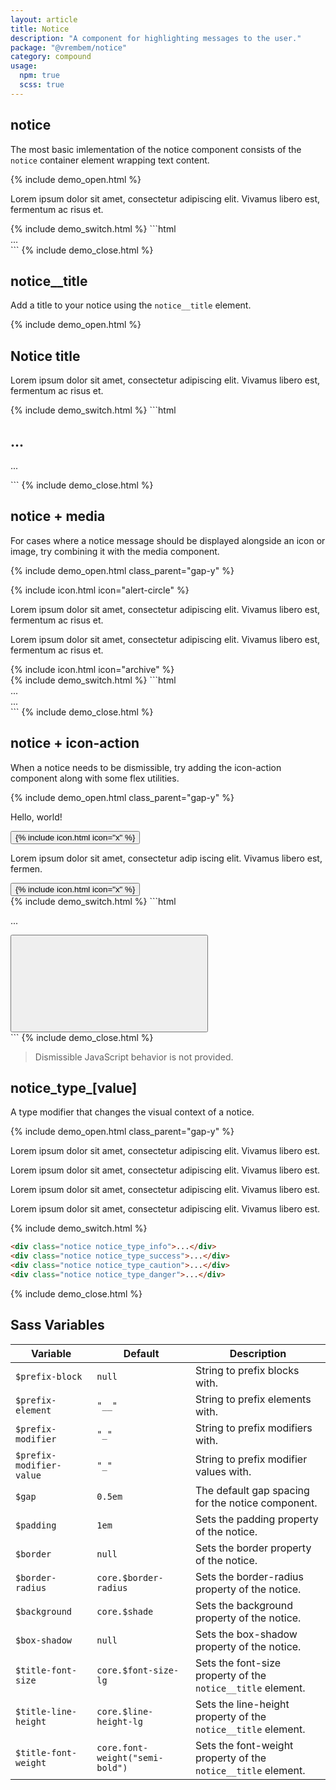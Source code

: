 ```yaml
---
layout: article
title: Notice
description: "A component for highlighting messages to the user."
package: "@vrembem/notice"
category: compound
usage:
  npm: true
  scss: true
---
```


## notice

The most basic imlementation of the notice component consists of the `notice` container element wrapping text content.

{% include demo_open.html %}
<div class="notice">
  <p>Lorem ipsum dolor sit amet, consectetur adipiscing elit. Vivamus libero est, fermentum ac risus et.</p>
</div>
{% include demo_switch.html %}
```html
<div class="notice">
  ...
</div>
```
{% include demo_close.html %}

## notice__title

Add a title to your notice using the `notice__title` element.

{% include demo_open.html %}
<div class="notice">
  <h2 class="notice__title">Notice title</h2>
  <p>Lorem ipsum dolor sit amet, consectetur adipiscing elit. Vivamus libero est, fermentum ac risus et.</p>
</div>
{% include demo_switch.html %}
```html
<div class="notice">
  <h2 class="notice__title">...</h2>
  <p>...</p>
</div>
```
{% include demo_close.html %}

## notice + media

For cases where a notice message should be displayed alongside an icon or image, try combining it with the media component.

{% include demo_open.html class_parent="gap-y" %}
<div class="notice notice_type_danger">
  <div class="media media_gap_sm">
    <div class="media__obj">
      {% include icon.html icon="alert-circle" %}
    </div>
    <div class="media__body">
      <p>Lorem ipsum dolor sit amet, consectetur adipiscing elit. Vivamus libero est, fermentum ac risus et.</p>
    </div>
  </div>
</div>
<div class="notice notice_type_info">
  <div class="media media_gap_sm">
    <div class="media__body">
      <p>Lorem ipsum dolor sit amet, consectetur adipiscing elit. Vivamus libero est, fermentum ac risus et.</p>
    </div>
    <div class="media__obj">
      {% include icon.html icon="archive" %}
    </div>
  </div>
</div>
{% include demo_switch.html %}
```html
<div class="notice">
  <div class="media media_gap_sm">
    <div class="media__obj">
      ...
    </div>
    <div class="media__body">
      ...
    </div>
  </div>
</div>
```
{% include demo_close.html %}

## notice + icon-action

When a notice needs to be dismissible, try adding the icon-action component along with some flex utilities.

{% include demo_open.html class_parent="gap-y" %}
<div class="notice">
  <div class="flex flex-justify-between">
    <p>Hello, world!</p>
    <button class="icon-action" aria-label="Close">
      {% include icon.html icon="x" %}
    </button>
  </div>
</div>
<div class="notice">
  <div class="flex flex-justify-between flex-gap-x-sm">
    <p>Lorem ipsum dolor sit amet, consectetur adip iscing elit. Vivamus libero est, fermen.</p>
    <button class="icon-action" aria-label="Close">
      {% include icon.html icon="x" %}
    </button>
  </div>
</div>
{% include demo_switch.html %}
```html
<div class="notice">
  <div class="flex flex-justify-between">
    <p>...</p>
    <button class="icon-action">
      <svg class="icon" role="img">...</svg>
    </button>
  </div>
</div>
```
{% include demo_close.html %}

> Dismissible JavaScript behavior is not provided.

## notice_type_[value]

A type modifier that changes the visual context of a notice.

{% include demo_open.html class_parent="gap-y" %}

<div class="notice notice_type_info">
  <p>Lorem ipsum dolor sit amet, consectetur adipiscing elit. Vivamus libero est.</p>
</div>

<div class="notice notice_type_success">
  <p>Lorem ipsum dolor sit amet, consectetur adipiscing elit. Vivamus libero est.</p>
</div>

<div class="notice notice_type_caution">
  <p>Lorem ipsum dolor sit amet, consectetur adipiscing elit. Vivamus libero est.</p>
</div>

<div class="notice notice_type_danger">
  <p>Lorem ipsum dolor sit amet, consectetur adipiscing elit. Vivamus libero est.</p>
</div>

{% include demo_switch.html %}
```html
<div class="notice notice_type_info">...</div>
<div class="notice notice_type_success">...</div>
<div class="notice notice_type_caution">...</div>
<div class="notice notice_type_danger">...</div>
```
{% include demo_close.html %}

## Sass Variables

<div class="scroll-box">
  <table class="table table_style_bordered table_zebra table_hover table_responsive_lg">
    <thead>
      <tr>
        <th>Variable</th>
        <th>Default</th>
        <th>Description</th>
      </tr>
    </thead>
    <tbody>
      <!-- Prefixes -->
      <tr>
        <td data-mobile-label="Var"><code class="code text-nowrap">$prefix-block</code></td>
        <td data-mobile-label="Default"><code class="code color-secondary text-nowrap">null</code></td>
        <td data-mobile-label="Desc">String to prefix blocks with.</td>
      </tr>
      <tr>
        <td data-mobile-label="Var"><code class="code text-nowrap">$prefix-element</code></td>
        <td data-mobile-label="Default"><code class="code color-secondary text-nowrap">"__"</code></td>
        <td data-mobile-label="Desc">String to prefix elements with.</td>
      </tr>
      <tr>
        <td data-mobile-label="Var"><code class="code text-nowrap">$prefix-modifier</code></td>
        <td data-mobile-label="Default"><code class="code color-secondary text-nowrap">"_"</code></td>
        <td data-mobile-label="Desc">String to prefix modifiers with.</td>
      </tr>
      <tr>
        <td data-mobile-label="Var"><code class="code text-nowrap">$prefix-modifier-value</code></td>
        <td data-mobile-label="Default"><code class="code color-secondary text-nowrap">"_"</code></td>
        <td data-mobile-label="Desc">String to prefix modifier values with.</td>
      </tr>
      <!-- General -->
      <tr>
        <td data-mobile-label="Var"><code class="code text-nowrap">$gap</code></td>
        <td data-mobile-label="Default"><code class="code color-secondary">0.5em</code></td>
        <td data-mobile-label="Desc">The default gap spacing for the notice component.</td>
      </tr>
      <tr>
        <td data-mobile-label="Var"><code class="code text-nowrap">$padding</code></td>
        <td data-mobile-label="Default"><code class="code color-secondary">1em</code></td>
        <td data-mobile-label="Desc">Sets the padding property of the notice.</td>
      </tr>
      <tr>
        <td data-mobile-label="Var"><code class="code text-nowrap">$border</code></td>
        <td data-mobile-label="Default"><code class="code color-secondary">null</code></td>
        <td data-mobile-label="Desc">Sets the border property of the notice.</td>
      </tr>
      <tr>
        <td data-mobile-label="Var"><code class="code text-nowrap">$border-radius</code></td>
        <td data-mobile-label="Default"><code class="code color-secondary">core.$border-radius</code></td>
        <td data-mobile-label="Desc">Sets the border-radius property of the notice.</td>
      </tr>
      <tr>
        <td data-mobile-label="Var"><code class="code text-nowrap">$background</code></td>
        <td data-mobile-label="Default"><code class="code color-secondary">core.$shade</code></td>
        <td data-mobile-label="Desc">Sets the background property of the notice.</td>
      </tr>
      <tr>
        <td data-mobile-label="Var"><code class="code text-nowrap">$box-shadow</code></td>
        <td data-mobile-label="Default"><code class="code color-secondary">null</code></td>
        <td data-mobile-label="Desc">Sets the box-shadow property of the notice.</td>
      </tr>
      <!-- Title -->
      <tr>
        <td data-mobile-label="Var"><code class="code text-nowrap">$title-font-size</code></td>
        <td data-mobile-label="Default"><code class="code color-secondary">core.$font-size-lg</code></td>
        <td data-mobile-label="Desc">Sets the font-size property of the <code class="code">notice__title</code> element.</td>
      </tr>
      <tr>
        <td data-mobile-label="Var"><code class="code text-nowrap">$title-line-height</code></td>
        <td data-mobile-label="Default"><code class="code color-secondary">core.$line-height-lg</code></td>
        <td data-mobile-label="Desc">Sets the line-height property of the <code class="code">notice__title</code> element.</td>
      </tr>
      <tr>
        <td data-mobile-label="Var"><code class="code text-nowrap">$title-font-weight</code></td>
        <td data-mobile-label="Default"><code class="code color-secondary">core.font-weight("semi-bold")</code></td>
        <td data-mobile-label="Desc">Sets the font-weight property of the <code class="code">notice__title</code> element.</td>
      </tr>
    </tbody>
  </table>
</div>
